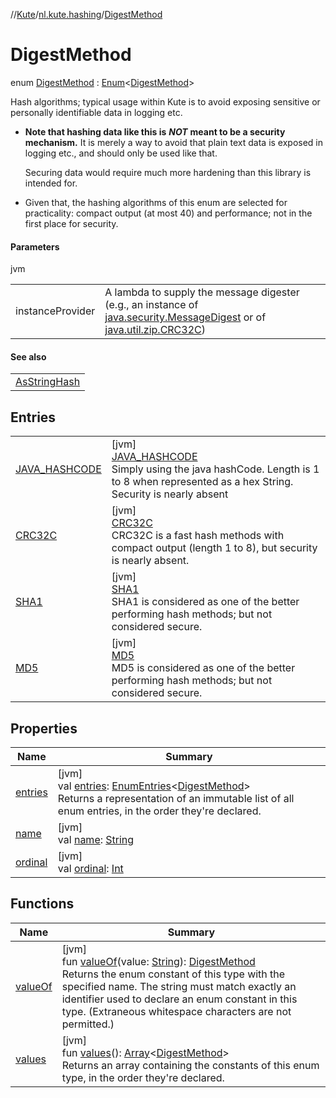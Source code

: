 //[Kute](../../../index.md)/[nl.kute.hashing](../index.md)/[DigestMethod](index.md)

# DigestMethod

enum [DigestMethod](index.md) : [Enum](https://kotlinlang.org/api/latest/jvm/stdlib/kotlin/-enum/index.html)&lt;[DigestMethod](index.md)&gt; 

Hash algorithms; typical usage within Kute is to avoid exposing sensitive or personally identifiable data in logging etc.

- 
   **Note that hashing data like this is** ***NOT*** **meant to be a security mechanism.**     It is merely a way to avoid that plain text data is exposed in logging etc.,     and should only be used like that.
   
   
   
   Securing data would require much more hardening than this library is intended for.
- 
   Given that, the hashing algorithms of this enum are selected for practicality: compact output (at most 40) and performance; not in the first place for security.

#### Parameters

jvm

| | |
|---|---|
| instanceProvider | A lambda to supply the message digester (e.g., an instance of [java.security.MessageDigest](https://docs.oracle.com/javase/8/docs/api/java/security/MessageDigest.html) or of [java.util.zip.CRC32C](https://docs.oracle.com/javase/8/docs/api/java/util/zip/CRC32C.html)) |

#### See also

| |
|---|
| [AsStringHash](../../nl.kute.asstring.annotation.modify/-as-string-hash/index.md) |

## Entries

| | |
|---|---|
| [JAVA_HASHCODE](-j-a-v-a_-h-a-s-h-c-o-d-e/index.md) | [jvm]<br>[JAVA_HASHCODE](-j-a-v-a_-h-a-s-h-c-o-d-e/index.md)<br>Simply using the java hashCode. Length is 1 to 8 when represented as a hex String. Security is nearly absent |
| [CRC32C](-c-r-c32-c/index.md) | [jvm]<br>[CRC32C](-c-r-c32-c/index.md)<br>CRC32C is a fast hash methods with compact output (length 1 to 8), but security is nearly absent. |
| [SHA1](-s-h-a1/index.md) | [jvm]<br>[SHA1](-s-h-a1/index.md)<br>SHA1 is considered as one of the better performing hash methods; but not considered secure. |
| [MD5](-m-d5/index.md) | [jvm]<br>[MD5](-m-d5/index.md)<br>MD5 is considered as one of the better performing hash methods; but not considered secure. |

## Properties

| Name | Summary |
|---|---|
| [entries](entries.md) | [jvm]<br>val [entries](entries.md): [EnumEntries](https://kotlinlang.org/api/latest/jvm/stdlib/kotlin.enums/-enum-entries/index.html)&lt;[DigestMethod](index.md)&gt;<br>Returns a representation of an immutable list of all enum entries, in the order they're declared. |
| [name](-m-d5/index.md#-372974862%2FProperties%2F-1216412040) | [jvm]<br>val [name](-m-d5/index.md#-372974862%2FProperties%2F-1216412040): [String](https://kotlinlang.org/api/latest/jvm/stdlib/kotlin/-string/index.html) |
| [ordinal](-m-d5/index.md#-739389684%2FProperties%2F-1216412040) | [jvm]<br>val [ordinal](-m-d5/index.md#-739389684%2FProperties%2F-1216412040): [Int](https://kotlinlang.org/api/latest/jvm/stdlib/kotlin/-int/index.html) |

## Functions

| Name | Summary |
|---|---|
| [valueOf](value-of.md) | [jvm]<br>fun [valueOf](value-of.md)(value: [String](https://kotlinlang.org/api/latest/jvm/stdlib/kotlin/-string/index.html)): [DigestMethod](index.md)<br>Returns the enum constant of this type with the specified name. The string must match exactly an identifier used to declare an enum constant in this type. (Extraneous whitespace characters are not permitted.) |
| [values](values.md) | [jvm]<br>fun [values](values.md)(): [Array](https://kotlinlang.org/api/latest/jvm/stdlib/kotlin/-array/index.html)&lt;[DigestMethod](index.md)&gt;<br>Returns an array containing the constants of this enum type, in the order they're declared. |
